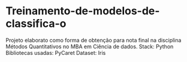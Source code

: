 # Treinamento-de-modelos-de-classifica-o
Projeto elaborato como forma de obtenção para nota final na disciplina Métodos Quantitativos no MBA em Ciência de dados. 
Stack: Python
Bibliotecas usadas: PyCaret
Dataset: Iris
